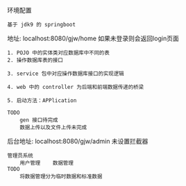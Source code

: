 环境配置
    
    基于 jdk9 的 springboot

地址: localhost:8080/gjw/home    如果未登录则会返回login页面

    1. POJO 中的实体类对应数据库中不同的表
    2. 操作数据库表的接口

    3. service 包中对应操作数据库接口的实现逻辑

    4. web 中的 controller 为后端和前端数据传递的桥梁

    5. 启动方法：APPlication

    TODO 
        gen 接口待完成
        数据上传以及文件上传未完成

    
后台地址: localhost:8080/gjw/admin  未设置拦截器

    管理员系统
        用户管理    数据管理   
    TODO
        将数据管理分为临时数据和标准数据